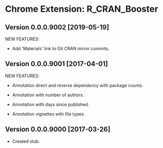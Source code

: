 Chrome Extension: R_CRAN_Booster
================================

## Version 0.0.0.9002 [2019-05-19]

NEW FEATURES:

 * Add 'Materials' link to Git CRAN mirror commits.


## Version 0.0.0.9001 [2017-04-01]

NEW FEATURES:

 * Annotation direct and reverse dependency with package counts.
 
 * Annotation with number of authors.
 
 * Annotation with days since published.
 
 * Annotation vignettes with file types.


## Version 0.0.0.9000 [2017-03-26]

 * Created stub.
